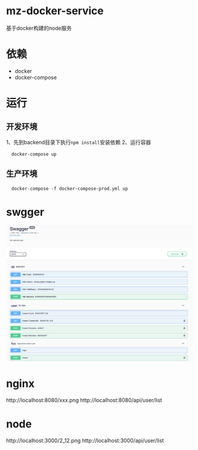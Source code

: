 # mz-docker-service
基于docker构建的node服务

# 依赖
- docker
- docker-compose

# 运行
## 开发环境
1、先到backend目录下执行`npm install`安装依赖
2、运行容器
```
  docker-compose up
```

## 生产环境
```
  docker-compose -f docker-compose-prod.yml up
```

# swgger
![swagger](./images/swagger.png)

# nginx
http://localhost:8080/xxx.png
http://localhost:8080/api/user/list

# node
http://localhost:3000/2_12.png
http://localhost:3000/api/user/list
